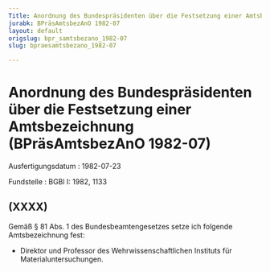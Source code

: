```yaml
---
Title: Anordnung des Bundespräsidenten über die Festsetzung einer Amtsbezeichnung
jurabk: BPräsAmtsbezAnO 1982-07
layout: default
origslug: bpr_samtsbezano_1982-07
slug: bpraesamtsbezano_1982-07

---
```


# Anordnung des Bundespräsidenten über die Festsetzung einer Amtsbezeichnung (BPräsAmtsbezAnO 1982-07)

Ausfertigungsdatum
:   1982-07-23

Fundstelle
:   BGBl I: 1982, 1133



## (XXXX)

Gemäß § 81 Abs. 1 des Bundesbeamtengesetzes setze ich folgende Amtsbezeichnung fest:

*   Direktor und Professor des Wehrwissenschaftlichen Instituts für Materialuntersuchungen.




